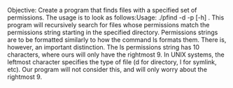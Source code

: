 Objective:
Create a program that finds files with a specified set of permissions. The usage is to look as follows:Usage: ./pfind -d <directory> -p <permissions string> [-h] . This program will recursively search for files whose permissions match the permissions string starting in the specified directory. Permissions strings are to be formatted similarly to how the command ls formats them. There is, however, an important distinction. The ls permissions string has 10 characters, where ours will only have the rightmost 9. In UNIX systems, the leftmost character specifies the type of file (d for directory, l for symlink, etc). Our program will not consider this, and will only worry about the rightmost 9. 
